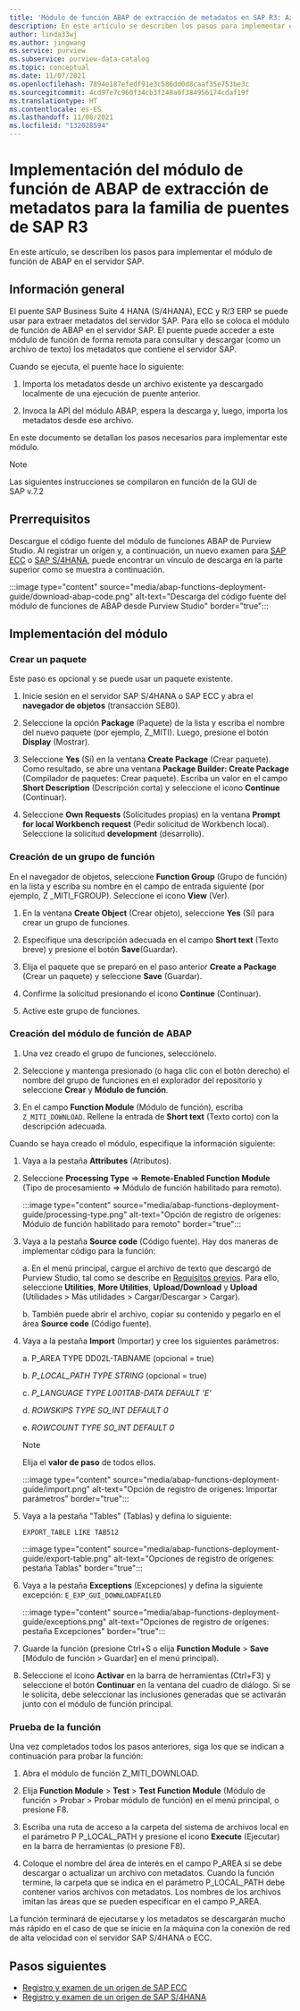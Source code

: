 ```yaml
---
title: 'Módulo de función ABAP de extracción de metadatos en SAP R3: Azure Purview'
description: En este artículo se describen los pasos para implementar el módulo de función de ABAP en el servidor SAP.
author: linda33wj
ms.author: jingwang
ms.service: purview
ms.subservice: purview-data-catalog
ms.topic: conceptual
ms.date: 11/07/2021
ms.openlocfilehash: 7894e187efedf91e3c586dd0d8caaf35e753be3c
ms.sourcegitcommit: 4cd97e7c960f34cb3f248a0f384956174cdaf19f
ms.translationtype: HT
ms.contentlocale: es-ES
ms.lasthandoff: 11/08/2021
ms.locfileid: "132028594"
---
```

# <a name="deploy-the-metadata-extraction-abap-function-module-for-the-sap-r3-family-of-bridges"></a>Implementación del módulo de función de ABAP de extracción de metadatos para la familia de puentes de SAP R3

En este artículo, se describen los pasos para implementar el módulo de función de ABAP en el servidor SAP.

## <a name="overview"></a>Información general

El puente SAP Business Suite 4 HANA (S/4HANA), ECC y R/3 ERP se puede usar para extraer metadatos del servidor SAP. Para ello se coloca el módulo de función de ABAP en el servidor SAP. El puente puede acceder a este módulo de función de forma remota para consultar y descargar (como un archivo de texto) los metadatos que contiene el servidor SAP.

Cuando se ejecuta, el puente hace lo siguiente:

1. Importa los metadatos desde un archivo existente ya descargado localmente de una ejecución de puente anterior.

2. Invoca la API del módulo ABAP, espera la descarga y, luego, importa los metadatos desde ese archivo.

En este documento se detallan los pasos necesarios para implementar este módulo.

> [!Note]
> Las siguientes instrucciones se compilaron en función de la GUI de SAP v.7.2

## <a name="prerequisites"></a>Prerrequisitos

Descargue el código fuente del módulo de funciones ABAP de Purview Studio. Al registrar un origen y, a continuación, un nuevo examen para [SAP ECC](register-scan-sapecc-source.md) o [SAP S/4HANA](register-scan-saps4hana-source.md), puede encontrar un vínculo de descarga en la parte superior como se muestra a continuación. 

:::image type="content" source="media/abap-functions-deployment-guide/download-abap-code.png" alt-text="Descarga del código fuente del módulo de funciones de ABAP desde Purview Studio" border="true":::

## <a name="deployment-of-the-module"></a>Implementación del módulo

### <a name="create-a-package"></a>Crear un paquete

Este paso es opcional y se puede usar un paquete existente.

1. Inicie sesión en el servidor SAP S/4HANA o SAP ECC y abra el **navegador de objetos** (transacción SE80).

2. Seleccione la opción **Package** (Paquete) de la lista y escriba el nombre del nuevo paquete (por ejemplo, Z\_MITI). Luego, presione el botón **Display** (Mostrar).

3. Seleccione **Yes** (Sí) en la ventana **Create Package** (Crear paquete). Como resultado, se abre una ventana **Package Builder: Create Package** (Compilador de paquetes: Crear paquete). Escriba un valor en el campo **Short Description** (Descripción corta) y seleccione el icono **Continue** (Continuar).

4. Seleccione **Own Requests** (Solicitudes propias) en la ventana **Prompt for local Workbench request** (Pedir solicitud de Workbench local). Seleccione la solicitud **development** (desarrollo).

### <a name="create-a-function-group"></a>Creación de un grupo de función

En el navegador de objetos, seleccione **Function Group** (Grupo de función) en la lista y escriba su nombre en el campo de entrada siguiente (por ejemplo, Z \_MITI\_FGROUP). Seleccione el icono **View** (Ver).

1. En la ventana **Create Object** (Crear objeto), seleccione **Yes** (Sí) para crear un grupo de funciones.

2. Especifique una descripción adecuada en el campo **Short text** (Texto breve) y presione el botón **Save**(Guardar).

3. Elija el paquete que se preparó en el paso anterior **Create a Package** (Crear un paquete) y seleccione **Save** (Guardar).

4. Confirme la solicitud presionando el icono **Continue** (Continuar).

5. Active este grupo de funciones.

### <a name="create-the-abap-function-module"></a>Creación del módulo de función de ABAP

1. Una vez creado el grupo de funciones, selecciónelo.

2. Seleccione y mantenga presionado (o haga clic con el botón derecho) el nombre del grupo de funciones en el explorador del repositorio y seleccione **Crear** y **Módulo de función**.

3. En el campo **Function Module** (Módulo de función), escriba `Z_MITI_DOWNLOAD`. Rellene la entrada de **Short text** (Texto corto) con la descripción adecuada.

Cuando se haya creado el módulo, especifique la información siguiente:

1. Vaya a la pestaña **Attributes** (Atributos).

2. Seleccione **Processing Type** => **Remote-Enabled Function Module** (Tipo de procesamiento => Módulo de función habilitado para remoto).

   :::image type="content" source="media/abap-functions-deployment-guide/processing-type.png" alt-text="Opción de registro de orígenes: Módulo de función habilitado para remoto" border="true":::

3. Vaya a la pestaña **Source code** (Código fuente). Hay dos maneras de implementar código para la función:

   a. En el menú principal, cargue el archivo de texto que descargó de Purview Studio, tal como se describe en [Requisitos previos](#prerequisites). Para ello, seleccione **Utilities**, **More Utilities**, **Upload/Download** y **Upload** (Utilidades > Más utilidades > Cargar/Descargar > Cargar).

   b. También puede abrir el archivo, copiar su contenido y pegarlo en el área **Source code** (Código fuente).

4. Vaya a la pestaña **Import** (Importar) y cree los siguientes parámetros:

   a.  P\_AREA TYPE DD02L-TABNAME (opcional = true)

   b.  *P\_LOCAL\_PATH TYPE STRING* (opcional = true)

   c.  *P\_LANGUAGE TYPE L001TAB-DATA DEFAULT \'E\'*

   d.  *ROWSKIPS TYPE SO\_INT DEFAULT 0*

   e.  *ROWCOUNT TYPE SO\_INT DEFAULT 0*

   > [!Note]
   > Elija el **valor de paso** de todos ellos.

   :::image type="content" source="media/abap-functions-deployment-guide/import.png" alt-text="Opción de registro de orígenes: Importar parámetros" border="true":::

5. Vaya a la pestaña "Tables" (Tablas) y defina lo siguiente:

   `EXPORT_TABLE LIKE TAB512`

   :::image type="content" source="media/abap-functions-deployment-guide/export-table.png" alt-text="Opciones de registro de orígenes: pestaña Tablas" border="true":::

6. Vaya a la pestaña **Exceptions** (Excepciones) y defina la siguiente excepción: `E_EXP_GUI_DOWNLOADFAILED`

   :::image type="content" source="media/abap-functions-deployment-guide/exceptions.png" alt-text="Opciones de registro de orígenes: pestaña Excepciones" border="true":::

7. Guarde la función (presione Ctrl+S o elija **Function Module** > **Save** [Módulo de función > Guardar] en el menú principal).

8. Seleccione el icono **Activar** en la barra de herramientas (Ctrl+F3) y seleccione el botón **Continuar** en la ventana del cuadro de diálogo. Si se le solicita, debe seleccionar las inclusiones generadas que se activarán junto con el módulo de función principal.

### <a name="testing-the-function"></a>Prueba de la función

Una vez completados todos los pasos anteriores, siga los que se indican a continuación para probar la función:

1. Abra el módulo de función Z\_MITI\_DOWNLOAD.

2. Elija **Function Module** > **Test** > **Test Function Module** (Módulo de función > Probar > Probar módulo de función) en el menú principal, o presione F8.

3. Escriba una ruta de acceso a la carpeta del sistema de archivos local en el parámetro P P\_LOCAL\_PATH y presione el icono **Execute** (Ejecutar) en la barra de herramientas (o presione F8).

4. Coloque el nombre del área de interés en el campo P\_AREA si se debe descargar o actualizar un archivo con metadatos. Cuando la función termine, la carpeta que se indica en el parámetro P\_LOCAL\_PATH debe contener varios archivos con metadatos. Los nombres de los archivos imitan las áreas que se pueden especificar en el campo P\_AREA.

La función terminará de ejecutarse y los metadatos se descargarán mucho más rápido en el caso de que se inicie en la máquina con la conexión de red de alta velocidad con el servidor SAP S/4HANA o ECC.

## <a name="next-steps"></a>Pasos siguientes

- [Registro y examen de un origen de SAP ECC](register-scan-sapecc-source.md)
- [Registro y examen de un origen de SAP S/4HANA](register-scan-saps4hana-source.md)
